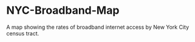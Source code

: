 # NYC-Broadband-Map
A map showing the rates of broadband internet access by New York City census tract.
